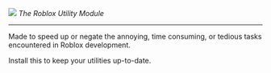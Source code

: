![](https://i.imgur.com/GKVnXAW.png)
_The Roblox Utility Module_
_________________
Made to speed up or negate the annoying, time consuming, or tedious tasks encountered in Roblox development.

Install this to keep your utilities up-to-date.

